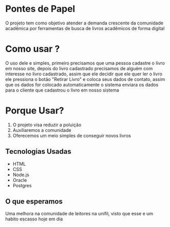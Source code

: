 # Pontes de Papel

O projeto tem como objetivo atender a demanda crescente da comunidade acadêmica por ferramentas de busca de livros acadêmicos de forma digital

# Como usar ?

O uso dele e simples, primeiro precisamos que uma pessoa cadastre o livro em nosso site, depois do livro cadastrado precisamos de alguém com interesse no livro cadastrado, assim que ele decidir que ele quer ler o livro ele pressiona o botão "Retirar Livro" e coloca seus dados de contato, assim que os dados for colocado automaticamente o sistema enviara os dados para o cliente que cadastrou o livro em nosso sistema

# Porque Usar?

1. O projeto visa reduzir a poluição
2. Auxiliaremos a comunidade
3. Oferecemos um meio simples de conseguir novos livros

## Tecnologias Usadas

- HTML
- CSS
- Node.js
- Oracle
- Postgres

## O que esperamos

Uma melhora na comunidade de leitores na unifil, visto que esse e um habito escasso hoje em dia
